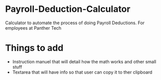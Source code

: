 # Payroll-Deduction-Calculator
Calculator to automate the process of doing Payroll Deductions. For employees at Panther Tech

# Things to add
* Instruction manuel that will detail how the math works and other small stuff
* Textarea that will have info so that user can copy it to ther clipboard

